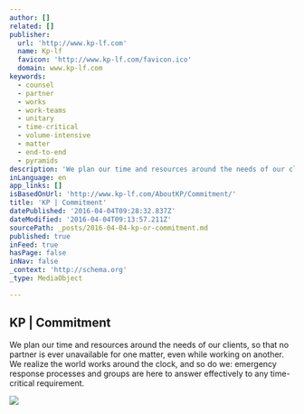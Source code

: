 ```yaml
---
author: []
related: []
publisher:
  url: 'http://www.kp-lf.com'
  name: Kp-lf
  favicon: 'http://www.kp-lf.com/favicon.ico'
  domain: www.kp-lf.com
keywords:
  - counsel
  - partner
  - works
  - work-teams
  - unitary
  - time-critical
  - volume-intensive
  - matter
  - end-to-end
  - pyramids
description: 'We plan our time and resources around the needs of our clients, so that no partner is ever unavailable for one matter, even while working on another. We realize the world works around the clock, and so do we: emergency response processes and groups are here to answer effectively to any time-critical requirement.'
inLanguage: en
app_links: []
isBasedOnUrl: 'http://www.kp-lf.com/AboutKP/Commitment/'
title: 'KP | Commitment'
datePublished: '2016-04-04T09:28:32.837Z'
dateModified: '2016-04-04T09:13:57.211Z'
sourcePath: _posts/2016-04-04-kp-or-commitment.md
published: true
inFeed: true
hasPage: false
inNav: false
_context: 'http://schema.org'
_type: MediaObject

---
```

<article style=""><h1>KP | Commitment</h1><p>We plan our time and resources around the needs of our clients, so that no partner is ever unavailable for one matter, even while working on another. We realize the world works around the clock, and so do we: emergency response processes and groups are here to answer effectively to any time-critical requirement.</p><img src="http://www.kp-lf.com/images/logo.jpg" /></article>